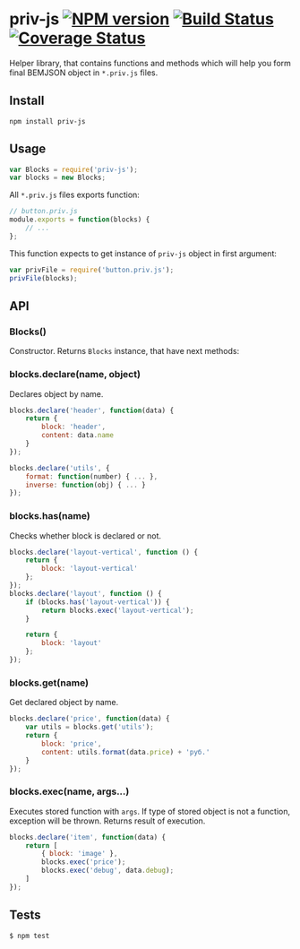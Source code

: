 # priv-js [![NPM version](https://badge.fury.io/js/priv-js.svg)](http://badge.fury.io/js/priv-js) [![Build Status](https://travis-ci.org/maxvipon/priv-js.svg)](https://travis-ci.org/maxvipon/priv-js) [![Coverage Status](https://coveralls.io/repos/maxvipon/priv-js/badge.png)](https://coveralls.io/r/maxvipon/priv-js)

Helper library, that contains functions and methods which will help you form final BEMJSON object in `*.priv.js` files.

## Install

```
npm install priv-js
```

## Usage

```js
var Blocks = require('priv-js');
var blocks = new Blocks;
```

All `*.priv.js` files exports function:

```js
// button.priv.js
module.exports = function(blocks) {
    // ...
};
```

This function expects to get instance of `priv-js` object in first argument:

```js
var privFile = require('button.priv.js');
privFile(blocks);
```

## API

### Blocks()

Constructor. Returns `Blocks` instance, that have next methods:

### blocks.declare(name, object)

Declares object by name.

```javascript
blocks.declare('header', function(data) {
    return {
        block: 'header',
        content: data.name
    }
});

blocks.declare('utils', {
    format: function(number) { ... },
    inverse: function(obj) { ... }
});
```
### blocks.has(name)

Checks whether block is declared or not.

```javascript
blocks.declare('layout-vertical', function () {
    return {
        block: 'layout-vertical'
    };
});
blocks.declare('layout', function () {
    if (blocks.has('layout-vertical')) {
        return blocks.exec('layout-vertical');
    }

    return {
        block: 'layout'
    };
});
```

### blocks.get(name)

Get declared object by name.

```javascript
blocks.declare('price', function(data) {
    var utils = blocks.get('utils');
    return {
        block: 'price',
        content: utils.format(data.price) + 'руб.'
    }
});
```

### blocks.exec(name, args...)

Executes stored function with `args`. If type of stored object is not a function, exception will be thrown. Returns result of execution.

```javascript
blocks.declare('item', function(data) {
    return [
        { block: 'image' },
        blocks.exec('price');
        blocks.exec('debug', data.debug);
    ]
});
```

## Tests

```
$ npm test
```
